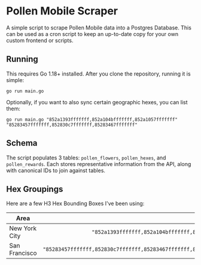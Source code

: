 # Pollen Mobile Scraper

A simple script to scrape Pollen Mobile data into a Postgres Database. This can be used as a cron script to keep an up-to-date copy for your own custom frontend or scripts.

## Running

This requires Go 1.18+ installed. After you clone the repository, running it is simple:

```
go run main.go
```
Optionally, if you want to also sync certain geographic hexes, you can list them:
```
go run main.go "852a1393fffffff,852a104bfffffff,852a1057fffffff" "85283457fffffff,852830c7fffffff,85283467fffffff"
```

## Schema

The script populates 3 tables: `pollen_flowers`, `pollen_hexes`, and `pollen_rewards`. Each stores representative information from the API, along with canonical IDs to join against tables.


## Hex Groupings

Here are a few H3 Hex Bounding Boxes I've been using:

| Area        | Hex Bounding Box  |
| ------------- |:-------------:|
| New York City      | `"852a1393fffffff,852a104bfffffff,852a1057fffffff,852a1063fffffff,852a100bfffffff,852a106ffffffff,852a13c3fffffff,852a107bfffffff,852a102ffffffff,852a1383fffffff,852a103bfffffff,852a1047fffffff,852a139bfffffff,852a106bfffffff,852a1077fffffff,852a12b7fffffff,852a102bfffffff,852a13d7fffffff,852a138bfffffff,852a1043fffffff,852a1397fffffff,852a104ffffffff,852a1003fffffff,852a1067fffffff,852a100ffffffff,852a12a7fffffff,852a1073fffffff,852a101bfffffff,852a13c7fffffff,852a12b3fffffff,852a13d3fffffff"` |
| San Francisco      | `"85283457fffffff,852830c7fffffff,85283467fffffff,8528346ffffffff,85283403fffffff,852830d7fffffff,85283477fffffff,8528340bfffffff,8528341bfffffff,85283083fffffff,8528342bfffffff,8528308bfffffff,85283093fffffff,8528343bfffffff,8528309bfffffff,85283443fffffff,85283453fffffff,852836a7fffffff,852830c3fffffff,85283463fffffff,852830cbfffffff,8528346bfffffff,852836b7fffffff,852830d3fffffff,85283473fffffff,852830dbfffffff,85283407fffffff,8528347bfffffff,8528340ffffffff,85283417fffffff,8528308ffffffff,85283447fffffff,8528344ffffffff"` |

